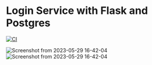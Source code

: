 # Login Service with Flask and Postgres
[![CI](https://github.com/samanxsy/postgres-user-login/actions/workflows/ci.yaml/badge.svg)](https://github.com/samanxsy/postgres-user-login/actions/workflows/ci.yaml)


![Screenshot from 2023-05-29 16-42-04](https://github.com/samanxsy/postgres-login-system/assets/118216325/226780e8-41ba-4df5-8a31-712ba9a1221e)
![Screenshot from 2023-05-29 16-42-04](https://github.com/samanxsy/postgres-login-system/assets/118216325/65d582d1-8823-4876-a9fe-97eb8171daaa)
